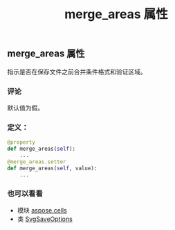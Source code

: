 ﻿---
title: merge_areas 属性
second_title: Aspose.Cells for Python via .NET API 参考文献
description:
type: docs
weight: 70
url: /zh/python-net/aspose.cells/svgsaveoptions/merge_areas/
is_root: false
---
## merge_areas 属性

指示是否在保存文件之前合并条件格式和验证区域。

### 评论

默认值为假。
### 定义：
```python
@property
def merge_areas(self):
    ...
@merge_areas.setter
def merge_areas(self, value):
    ...
```

### 也可以看看
* 模块 [aspose.cells](../../)
* 类 [SvgSaveOptions](/cells/zh/python-net/aspose.cells/svgsaveoptions)
